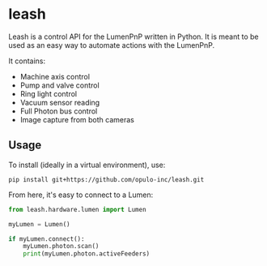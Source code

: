 # leash

Leash is a control API for the LumenPnP written in Python. It is meant to be used as an easy way to automate actions with the LumenPnP.

It contains:

- Machine axis control
- Pump and valve control
- Ring light control
- Vacuum sensor reading
- Full Photon bus control
- Image capture from both cameras

## Usage

To install (ideally in a virtual environment), use:

`pip install git+https://github.com/opulo-inc/leash.git`

From here, it's easy to connect to a Lumen:

```python
from leash.hardware.lumen import Lumen

myLumen = Lumen()

if myLumen.connect():
    myLumen.photon.scan()
    print(myLumen.photon.activeFeeders)

```